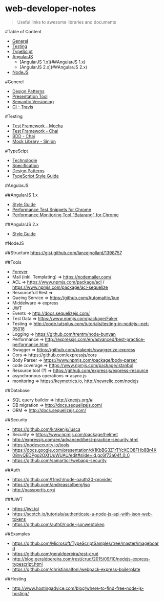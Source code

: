 # web-developer-notes
> Useful links to awesome libraries and documents

#Table of Content
- [Generel](#Generel)
- [Testing](#Testing)
- [TypeScipt](#TypeScipt)
- [AngularJS](AngularJS)
  - [AngularJS 1.x](##AngularJS 1.x)
  - [AngularJS 2.x](##AngularJS 2.x)
- [NodeJS](NodeJS)
  
#Generel
- [Design Patterns](https://sourcemaking.com/design-patterns-book)
- [Presentation Tool](https://github.com/hakimel/reveal.js)
- [Semantic Versioning](http://semver.org/)
- [CI - Travis](https://travis-ci.org/)

#Testing
- [Test Framework - Mocha](https://mochajs.org/)
- [Test Framework - Chai](http://chaijs.com/)
- [BDD - Chai](http://chaijs.com/api/bdd/)
- [Mock Library - Sinion](http://sinonjs.org/)

#TypeScipt
- [Technologie](https://www.typescriptlang.org/)
- [Specification](https://github.com/Microsoft/TypeScript/blob/master/doc/spec.md)
- [Design Patterns](https://github.com/torokmark/design_patterns_in_typescript)
- [TypeScript Style Guide](https://github.com/Platypi/style_typescript/blob/master/README.md)

#AngularJS

##AngularJS 1.x
- [Style Guide](https://github.com/johnpapa/angular-styleguide/blob/master/a1/README.md)
- [Performance Test Snippets for Chrome](https://github.com/bahmutov/code-snippets)
- [Performance Monitoring Tool "Batarang" for Chrome](https://chrome.google.com/webstore/detail/angularjs-batarang/ighdmehidhipcmcojjgiloacoafjmpfk?hl=en)
 

##AngularJS 2.x
- [Style Guide](https://github.com/johnpapa/angular-styleguide/blob/master/a2/README.md)

#NodeJS

##Structure
https://gist.github.com/lancejpollard/1398757

##Tools
- [Forever](https://github.com/foreverjs/forever)
- Mail (inkl. Templating) => https://nodemailer.com/
- ACL => https://www.npmjs.com/package/acl / https://www.npmjs.com/package/acl-sequelize
- Resourcefull Rest => 
- Queing Service => https://github.com/Automattic/kue
- Middelware => express
- JWT
- Events => http://docs.sequelizejs.com/
- Test Data => https://www.npmjs.com/package/Faker
- Testing => http://code.tutsplus.com/tutorials/testing-in-nodejs--net-35018
- Logging => https://github.com/trentm/node-bunyan
- Performance => http://expressjs.com/en/advanced/best-practice-performance.html
- Swagger => https://github.com/krakenjs/swaggerize-express
- Cors => https://github.com/expressjs/cors
- Body Parser => https://www.npmjs.com/package/body-parser
- code coverage => https://www.npmjs.com/package/istanbul
- Resource tool (?) => https://github.com/expressjs/express-resource
- asynchronous operations => async.js
- monitoring => https://keymetrics.io, http://newrelic.com/nodejs

##Database
- SQL query builder => http://knexjs.org/#
- DB migration => http://docs.sequelizejs.com/
- ORM => http://docs.sequelizejs.com/

##Security
- https://github.com/krakenjs/lusca
- Security => https://www.npmjs.com/package/helmet
- http://expressjs.com/en/advanced/best-practice-security.html
- https://nodesecurity.io/tools
- https://docs.google.com/presentation/d/1KbBG3Z1rTYcXCO8FHb8Br4K08nvQEDPgo2OXfUuWUAU/edit#slide=id.gc6f73a04f_0_0
- https://github.com/samartioli/webapp-security

##Auth
- https://github.com/t1msh/node-oauth20-provider
- https://github.com/andreassolberg/jso
- http://passportjs.org/

###JWT
- https://jwt.io/
- https://scotch.io/tutorials/authenticate-a-node-js-api-with-json-web-tokens
- https://github.com/auth0/node-jsonwebtoken

##Examples
- https://github.com/Microsoft/TypeScriptSamples/tree/master/imageboard
- https://github.com/geraldpereira/rest-crud
- http://blog.geraldpereira.com/rest/crud/2015/09/10/nodejs-express-typescript.html
- https://github.com/christianalfoni/webpack-express-boilerplate

##Hosting
- http://www.hostingadvice.com/blog/where-to-find-free-node-js-hosting/
